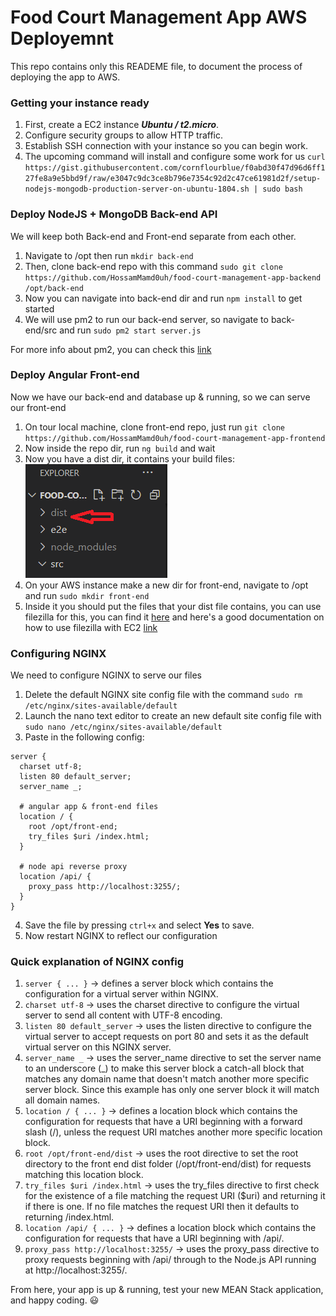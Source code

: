 # Food Court Management App AWS Deployemnt

This repo contains only this READEME file, to document the process of deploying the app to AWS.

### Getting your instance ready
1. First, create a EC2 instance ***Ubuntu / t2.micro***.
2. Configure security groups to allow HTTP traffic.
3. Establish SSH connection with your instance so you can begin work.
4. The upcoming command will install and configure some work for us `curl https://gist.githubusercontent.com/cornflourblue/f0abd30f47d96d6ff127fe8a9e5bbd9f/raw/e3047c9dc3ce8b796e7354c92d2c47ce61981d2f/setup-nodejs-mongodb-production-server-on-ubuntu-1804.sh | sudo bash`

### Deploy NodeJS + MongoDB Back-end API
We will keep both Back-end and Front-end separate from each other.

1. Navigate to /opt then run `mkdir back-end`
2. Then, clone back-end repo with this command `sudo git clone https://github.com/HossamMamd0uh/food-court-management-app-backend /opt/back-end`
3. Now you can navigate into back-end dir and run `npm install` to get started
4. We will use pm2 to run our back-end server, so navigate to back-end/src and run `sudo pm2 start server.js`

 For more info about pm2, you can check this [link](https://www.npmjs.com/package/pm2)

 ### Deploy Angular Front-end
 Now we have our back-end and database up & running, so we can serve our front-end

 1. On tour local machine, clone front-end repo, just run `git clone https://github.com/HossamMamd0uh/food-court-management-app-frontend`
 2. Now inside the repo dir, run `ng build` and wait
 3. Now you have a dist dir, it contains your build files:  
![dir](dist.png)
4. On your AWS instance make a new dir for front-end, navigate to /opt and run `sudo mkdir front-end`
5. Inside it you should put the files that your dist file contains, you can use filezilla for this, you can find it [here](https://filezilla-project.org/) and here's a good documentation on how to use filezilla with EC2 [link](https://stackoverflow.com/questions/16744863/connect-to-amazon-ec2-file-directory-using-filezilla-and-sftp)


### Configuring NGINX
We need to configure NGINX to serve our files

1. Delete the default NGINX site config file with the command `sudo rm /etc/nginx/sites-available/default`
2. Launch the nano text editor to create an new default site config file with `sudo nano /etc/nginx/sites-available/default`
3. Paste in the following config:
````
server {
  charset utf-8;
  listen 80 default_server;
  server_name _;

  # angular app & front-end files
  location / {
    root /opt/front-end;
    try_files $uri /index.html;
  }

  # node api reverse proxy
  location /api/ {
    proxy_pass http://localhost:3255/;
  }
}
````
4. Save the file by pressing `ctrl+x` and select **Yes** to save.
5. Now restart NGINX to reflect our configuration

### Quick explanation of NGINX config
1. `server { ... }` -> defines a server block which contains the configuration for a virtual server within NGINX.
2. `charset utf-8` -> uses the charset directive to configure the virtual server to send all content with UTF-8 encoding.
3. `listen 80 default_server` -> uses the listen directive to configure the virtual server to accept requests on port 80 and sets it as the default virtual server on this NGINX server.
4. `server_name _` -> uses the server_name directive to set the server name to an underscore (_) to make this server block a catch-all block that matches any domain name that doesn't match another more specific server block. Since this example has only one server block it will match all domain names.
5. `location / { ... }` -> defines a location block which contains the configuration for requests that have a URI beginning with a forward slash (/), unless the request URI matches another more specific location block.
6. `root /opt/front-end/dist` -> uses the root directive to set the root directory to the front end dist folder (/opt/front-end/dist) for requests matching this location block.
7. `try_files $uri /index.html` -> uses the try_files directive to first check for the existence of a file matching the request URI ($uri) and returning it if there is one. If no file matches the request URI then it defaults to returning /index.html.
8. `location /api/ { ... }` -> defines a location block which contains the configuration for requests that have a URI beginning with /api/.
9. `proxy_pass http://localhost:3255/` -> uses the proxy_pass directive to proxy requests beginning with /api/ through to the Node.js API running at http://localhost:3255/.

From here, your app is up & running, test your new MEAN Stack application, and happy coding. :smiley: